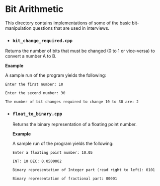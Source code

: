 Bit Arithmetic
==============
This directory contains implementations of some of the basic bit-manipulation questions that are used in interviews.

* ### `bit_change_required.cpp`
Returns the number of bits that must be changed (0 to 1 or vice-versa) to convert a number A to B.

  __Example__
  
  A sample run of the program yields the following:
  
  ```
  Enter the first number: 10
  
  Enter the second number: 30
  
  The number of bit changes required to change 10 to 30 are: 2
  ```
  
* ### `float_to_binary.cpp`

	Returns the binary representation of a floating point number.
	
	__Example__
	
	A sample run of the program yields the following:
	
	```
	Enter a floating point number: 10.05
	
	INT: 10 DEC: 0.0500002
	
	Binary representation of Integer part (read right to left): 0101
	
	Binary representation of fractional part: 00001
	```